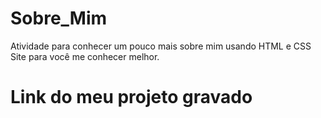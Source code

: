 # Sobre_Mim
Atividade para conhecer um pouco mais sobre mim usando HTML e CSS
Site para você me conhecer melhor.

# Link do meu projeto gravado
